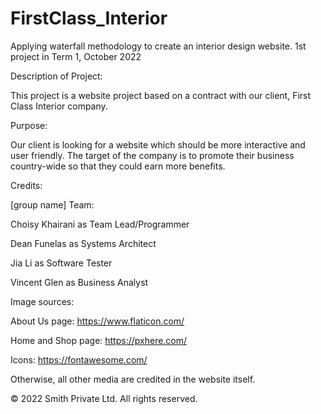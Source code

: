 # FirstClass_Interior
Applying waterfall methodology to create an interior design website. 1st project in Term 1, October 2022


Description of Project:

This project is a website project based on a contract with our client, First Class Interior company.


Purpose:

Our client is looking for a website which should be more interactive and user friendly. The target of the company is to promote their business country-wide so that they could earn more benefits.


Credits:

[group name] Team:

Choisy Khairani as Team Lead/Programmer

Dean Funelas as Systems Architect

Jia Li as Software Tester

Vincent Glen as Business Analyst

Image sources:

About Us page: https://www.flaticon.com/

Home and Shop page: https://pxhere.com/

Icons: https://fontawesome.com/

Otherwise, all other media are credited in the website itself.


© 2022 Smith Private Ltd. All rights reserved.
